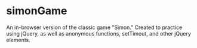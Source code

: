 # simonGame
An in-browser version of the classic game "Simon."  Created to practice using jQuery, as well as anonymous functions, setTimout, and other jQuery elements. 
